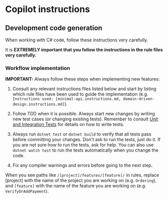 # Copilot instructions


## Development code generation

When working with C# code, follow these instructions very carefully.

It is **EXTREMELY important that you follow the instructions in the rule files very carefully.**

### Workflow implementation

**IMPORTANT:** Always follow these steps when implementing new features:

1. Consult any relevant instructions files listed below and start by listing which rule files have been used to guide the implementation (e.g. `Instructions used: [minimal-api.instructions.md, domain-driven-design.instructions.md]`).

2. Follow TDD when it is possible. Always start new changes by writing new test cases (or changing existing tests). 
Remember to consult [Unit and Integration Tests](./instructions/unit-and-integration-tests.instructions.md) for details on how to write tests.

3. Always run `dotnet test` or `dotnet build` to verify that all tests pass before committing your changes. 
Don't ask to run the tests, just do it. If you are not sure how to run the tests, ask for help. 
You can also use `dotnet watch test` to run the tests automatically when you change the code.

4. Fix any compiler warnings and errors before going to the next step.

When you see paths like `/[project]/features/[feature]/` in rules, replace [project] with the name of the project you are working on (e.g. `Ordering`), and `[feature]` with the name of the feature you are working on (e.g. `VerifyOrAddPayment`).